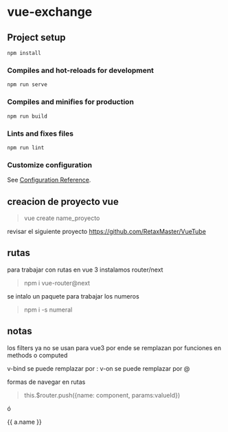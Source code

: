 # vue-exchange

## Project setup
```
npm install
```

### Compiles and hot-reloads for development
```
npm run serve
```

### Compiles and minifies for production
```
npm run build
```

### Lints and fixes files
```
npm run lint
```

### Customize configuration
See [Configuration Reference](https://cli.vuejs.org/config/).


## creacion de proyecto vue

> vue create name_proyecto

revisar el siguiente proyecto
https://github.com/RetaxMaster/VueTube


## rutas
para trabajar con rutas en vue 3 instalamos router/next
> npm i vue-router@next

se intalo un paquete para trabajar los numeros
> npm i -s numeral

## notas
los filters ya no se usan para vue3 por ende se remplazan por funciones en methods o computed

v-bind se puede remplazar por :
v-on se puede remplazar por @

formas de navegar en rutas

>this.$router.push({name: component, params:valueId})

ó

<router-link :to="{ name: 'coin-detail', params: { id: a.id } }">
              {{ a.name }}</router-link
            >